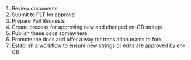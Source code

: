 1. Review documents  
2. Submit to PLT for approval  
3. Prepare Pull Requests  
4. Create process for approving new and changed en-GB strings  
5. Publish these docs somewhere  
6. Promote the docs and offer a way for translation teams to fork  
7. Establish a workflow to ensure new strings or edits are approved by en-GB
